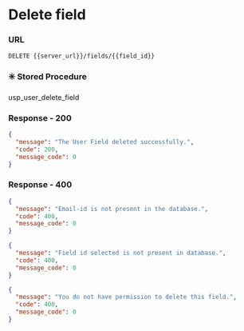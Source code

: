 # Delete field

### URL

```:no-line-numbers
DELETE {{server_url}}/fields/{{field_id}}
```

### :eight_spoked_asterisk: Stored Procedure

<div class="custom-container tip">
<p>usp_user_delete_field</p>
</div>

### Response - 200

```json
{
  "message": "The User Field deleted successfully.",
  "code": 200,
  "message_code": 0
}
```

### Response - 400

<CodeGroup>
<CodeGroupItem title="Invalid User" active>

```json
{
  "message": "Email-id is not present in the database.",
  "code": 400,
  "message_code": 0
}
```

</CodeGroupItem>
<CodeGroupItem title="Invalid Field">

```json
{
  "message": "Field id selected is not present in database.",
  "code": 400,
  "message_code": 0
}
```

</CodeGroupItem>
<CodeGroupItem title="No Permissions">

```json
{
  "message": "You do not have permission to delete this field.",
  "code": 400,
  "message_code": 0
}
```

</CodeGroupItem>
</CodeGroup>
